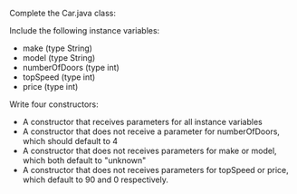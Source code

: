 Complete the Car.java class:

Include the following instance variables:
- make (type String)
- model (type String)
- numberOfDoors (type int)
- topSpeed (type int)
- price (type int)

Write four constructors:
- A constructor that receives parameters for all instance variables
- A constructor that does not receive a parameter for numberOfDoors, which should default to 4
- A constructor that does not receives parameters for make or model, which both default to "unknown"
- A constructor that does not receives parameters for topSpeed or price, which default to 90 and 0 respectively.

